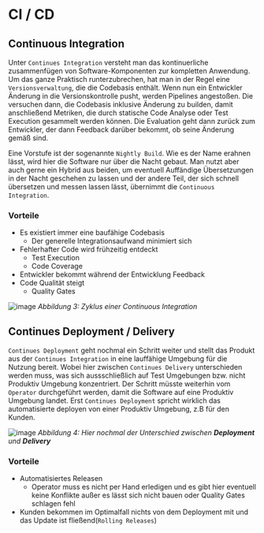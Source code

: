 # CI / CD

## Continuous Integration

Unter `Continues Integration` versteht man das kontinuerliche zusammenfügen von Software-Komponenten zur kompletten Anwendung. Um das ganze Praktisch runterzubrechen, hat man in der Regel eine `Versionsverwaltung`, die die Codebasis enthält. Wenn nun ein Entwickler Änderung in die Versionskontrolle pusht, werden Pipelines angestoßen. Die versuchen dann, die Codebasis inklusive Änderung zu builden, damit anschließend Metriken, die durch statische Code Analyse oder Test Execution gesammelt werden können. Die Evaluation geht dann zurück zum Entwickler, der dann Feedback darüber bekommt, ob seine Änderung gemäß sind. 

Eine Vorstufe ist der sogenannte `Nightly Build`. Wie es der Name erahnen lässt, wird hier die Software nur über die Nacht gebaut. Man nutzt aber auch gerne ein Hybrid aus beiden, um eventuell Auffändige Übersetzungen in der Nacht geschehen zu lassen und der andere Teil, der sich schnell übersetzen und messen lassen lässt, übernimmt die `Continuous Integration`.

### Vorteile

- Es existiert immer eine baufähige Codebasis
    - Der generelle Integrationsaufwand minimiert sich
- Fehlerhafter Code wird frühzeitig entdeckt
    - Test Execution
    - Code Coverage
- Entwickler bekommt während der Entwicklung Feedback
- Code Qualität steigt
    - Quality Gates

![image](https://codefluegel.com/wp-content/uploads/2019/05/ci_google.png)
*Abbildung 3:  Zyklus einer Continuous Integration*

## Continues Deployment / Delivery

`Continues Deployment` geht nochmal ein Schritt weiter und stellt das Produkt aus der `Continues Integration` in eine lauffähige Umgebung für die Nutzung bereit. Wobei hier zwischen `Continues Delivery` unterschieden werden muss, was sich aussschließlich auf Test Umgebungen bzw. nicht Produktiv Umgebung konzentriert. Der Schritt müsste weiterhin vom `Operator` durchgeführt werden, damit die Software auf eine Produktiv Umgebung landet. Erst `Continues Deployment` spricht wirklich das automatisierte deployen von einer Produktiv Umgebung, z.B für den Kunden.

![image](https://www.gocd.org/assets/images/blog/continous-delivery-vs-deployment-infographic/continuous-delivery-vs-continuous-deployment-infographic-305dd620.png)
*Abbildung 4: Hier nochmal der Unterschied zwischen **Deployment** und **Delivery***

### Vorteile

- Automatisiertes Releasen
    - Operator muss es nicht per Hand erledigen und es gibt hier eventuell keine Konflikte außer es lässt sich nicht bauen oder Quality Gates schlagen fehl
- Kunden bekommen im Optimalfall nichts von dem Deployment mit und das Update ist fließend(`Rolling Releases`)